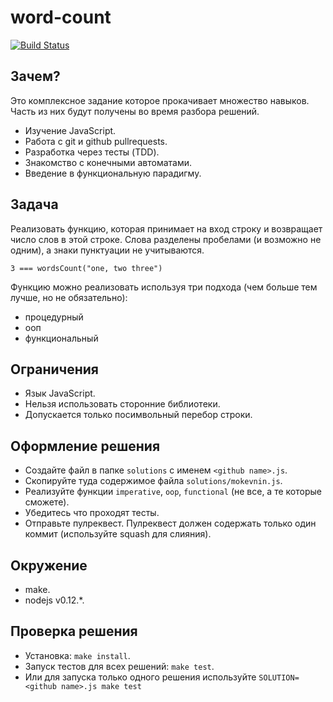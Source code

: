 # word-count

[![Build Status](https://travis-ci.org/hexlet-exercises/words-count.svg)](https://travis-ci.org/hexlet-exercises/words-count)

## Зачем?
Это комплексное задание которое прокачивает множество навыков. Часть из них будут получены во время разбора решений.
* Изучение JavaScript.
* Работа с git и github pullrequests.
* Разработка через тесты (TDD).
* Знакомство с конечными автоматами.
* Введение в функциональную парадигму.

## Задача
Реализовать функцию, которая принимает на вход строку и возвращает число слов в этой строке.
Слова разделены пробелами (и возможно не одним), а знаки пунктуации не учитываются.

    3 === wordsCount("one, two three")

Функцию можно реализовать используя три подхода (чем больше тем лучше, но не обязательно):
* процедурный
* ооп
* функциональный

## Ограничения
* Язык JavaScript.
* Нельзя использовать сторонние библиотеки.
* Допускается только посимвольный перебор строки.

## Оформление решения
* Создайте файл в папке `solutions` с именем `<github name>.js`.
* Скопируйте туда содержимое файла `solutions/mokevnin.js`.
* Реализуйте функции `imperative`, `oop`, `functional` (не все, а те которые сможете).
* Убедитесь что проходят тесты.
* Отправьте пулреквест. Пулреквест должен содержать только один коммит (используйте squash для слияния).

## Окружение
* make.
* nodejs v0.12.*.

## Проверка решения
* Установка: `make install`.
* Запуск тестов для всех решений: `make test`.
* Или для запуска только одного решения используйте `SOLUTION=<github name>.js make test`
